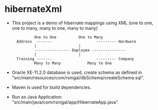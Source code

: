 # hibernateXml
- This project is a demo of hibernate mappings using XML (one to one, one to many, many to one, many to many)

				One to One			One to Many
		Address	 -------					--------- Hardware
				|					|
				---------------- Employee ---------------
				|					|
		Training -------					--------- Company
				Many to Many			Many to One

- Oracle XE-11.2.0 database is used, create schema as defined in "src/main/resources/com/rsingal/dbSchema/createSchema.sql".
- Maven is used for build dependencies.
- Run as Java Application: "src/main/java/com/rsingal/app/HibernateApp.java".

